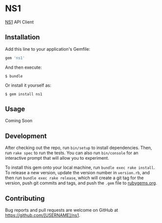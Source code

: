 # NS1

[NS1](https://ns1.com/) API Client

## Installation

Add this line to your application's Gemfile:

```ruby
gem 'ns1'
```

And then execute:

    $ bundle

Or install it yourself as:

    $ gem install ns1

## Usage

Coming Soon

## Development

After checking out the repo, run `bin/setup` to install dependencies. Then, run `rake spec` to run the tests. You can also run `bin/console` for an interactive prompt that will allow you to experiment.

To install this gem onto your local machine, run `bundle exec rake install`. To release a new version, update the version number in `version.rb`, and then run `bundle exec rake release`, which will create a git tag for the version, push git commits and tags, and push the `.gem` file to [rubygems.org](https://rubygems.org).

## Contributing

Bug reports and pull requests are welcome on GitHub at https://github.com/[USERNAME]/ns1.

